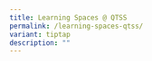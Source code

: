 ```yaml
---
title: Learning Spaces @ QTSS
permalink: /learning-spaces-qtss/
variant: tiptap
description: ""
---
```

